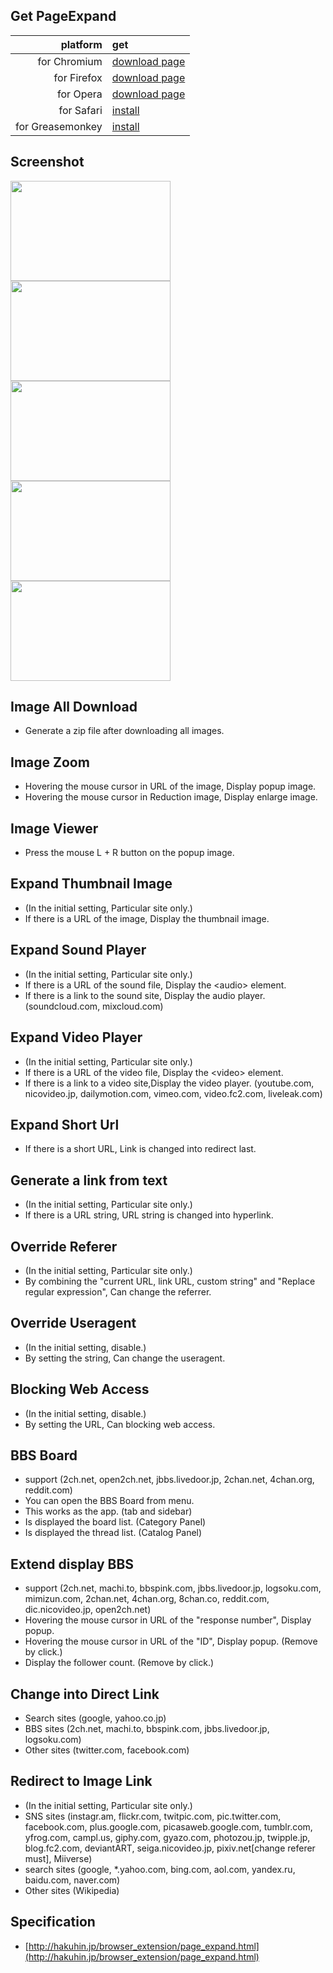 ## Get PageExpand
platform|get
---:|:---
for Chromium|[download page](https://chrome.google.com/webstore/detail/bjnobgdfhefpilajplncgjjeopakpepc)
for Firefox|[download page](https://addons.mozilla.org/addon/pageexpand/)
for Opera|[download page](https://addons.opera.com/extensions/details/pageexpand/)
for Safari|[install](http://hakuhin.jp/download/page_expand/release/safari/page_expand.safariextz)
for Greasemonkey|[install](https://raw.githubusercontent.com/hakuhin/PageExpand/master/GreaseMonkey/PageExpand.user.js)

## Screenshot
[<img src="https://hakuhin.github.io/PageExpand/etc/screenshot/en/twitter.png" width=256 height=160>](https://hakuhin.github.io/PageExpand/etc/screenshot/en/twitter.png)
[<img src="https://hakuhin.github.io/PageExpand/etc/screenshot/en/image_search.png" width=256 height=160>](https://hakuhin.github.io/PageExpand/etc/screenshot/en/image_search.png)
[<img src="https://hakuhin.github.io/PageExpand/etc/screenshot/en/bbs.png" width=256 height=160>](https://hakuhin.github.io/PageExpand/etc/screenshot/en/bbs.png)
[<img src="https://hakuhin.github.io/PageExpand/etc/screenshot/en/image_viewer.png" width=256 height=160>](https://hakuhin.github.io/PageExpand/etc/screenshot/en/image_viewer.png)
[<img src="https://hakuhin.github.io/PageExpand/etc/screenshot/en/options.png" width=256 height=160>](https://hakuhin.github.io/PageExpand/etc/screenshot/en/options.png)

## Image All Download
 - Generate a zip file after downloading all images.

## Image Zoom
 - Hovering the mouse cursor in URL of the image, Display popup image.
 - Hovering the mouse cursor in Reduction image, Display enlarge image.

## Image Viewer
 - Press the mouse L + R button on the popup image.

## Expand Thumbnail Image
 - (In the initial setting, Particular site only.)
 - If there is a URL of the image, Display the thumbnail image.

## Expand Sound Player
 - (In the initial setting, Particular site only.)
 - If there is a URL of the sound file, Display the &lt;audio&gt; element.
 - If there is a link to the sound site, Display the audio player. (soundcloud.com, mixcloud.com)

## Expand Video Player
 - (In the initial setting, Particular site only.)
 - If there is a URL of the video file, Display the &lt;video&gt; element.
 - If there is a link to a video site,Display the video player. (youtube.com, nicovideo.jp, dailymotion.com, vimeo.com, video.fc2.com, liveleak.com)

## Expand Short Url
 - If there is a short URL, Link is changed into redirect last.

## Generate a link from text
 - (In the initial setting, Particular site only.)
 - If there is a URL string, URL string is changed into hyperlink.

## Override Referer
 - (In the initial setting, Particular site only.)
 - By combining the "current URL, link URL, custom string" and "Replace regular expression", Can change the referrer.

## Override Useragent
 - (In the initial setting, disable.)
 - By setting the string, Can change the useragent.

## Blocking Web Access
 - (In the initial setting, disable.)
 - By setting the URL, Can blocking web access.

## BBS Board
 - support (2ch.net, open2ch.net, jbbs.livedoor.jp, 2chan.net, 4chan.org, reddit.com)
 - You can open the BBS Board from menu.
 - This works as the app. (tab and sidebar)
 - Is displayed the board list. (Category Panel)
 - Is displayed the thread list. (Catalog Panel)

## Extend display BBS
 - support (2ch.net, machi.to, bbspink.com, jbbs.livedoor.jp, logsoku.com, mimizun.com, 2chan.net, 4chan.org, 8chan.co, reddit.com, dic.nicovideo.jp, open2ch.net)
 - Hovering the mouse cursor in URL of the "response number", Display popup.
 - Hovering the mouse cursor in URL of the "ID", Display popup. (Remove by click.)
 - Display the follower count. (Remove by click.)

## Change into Direct Link
 - Search sites (google, yahoo.co.jp)
 - BBS sites (2ch.net, machi.to, bbspink.com, jbbs.livedoor.jp, logsoku.com)
 - Other sites (twitter.com, facebook.com)

## Redirect to Image Link
 - (In the initial setting, Particular site only.)
 - SNS sites (instagr.am, flickr.com, twitpic.com, pic.twitter.com, facebook.com, plus.google.com, picasaweb.google.com, tumblr.com, yfrog.com, campl.us, giphy.com, gyazo.com, photozou.jp, twipple.jp, blog.fc2.com, deviantART, seiga.nicovideo.jp, pixiv.net[change referer must], Miiverse)
 - search sites (google, *.yahoo.com, bing.com, aol.com, yandex.ru, baidu.com, naver.com)
 - Other sites (Wikipedia)

## Specification
 - [http://hakuhin.jp/browser_extension/page_expand.html](http://hakuhin.jp/browser_extension/page_expand.html)
